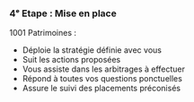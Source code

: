 ### 4ᵉ Etape : Mise en place

1001 Patrimoines :
-   Déploie la stratégie définie avec vous
-   Suit les actions proposées
-   Vous assiste dans les arbitrages à effectuer
-   Répond à toutes vos questions ponctuelles
-   Assure le suivi des placements préconisés
